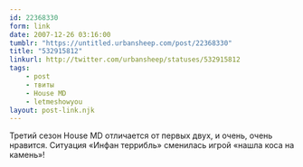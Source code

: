 ```yaml
---
id: 22368330
form: link
date: 2007-12-26 03:16:00
tumblr: "https://untitled.urbansheep.com/post/22368330"
title: "532915812"
linkurl: http://twitter.com/urbansheep/statuses/532915812
tags:
    - post
    - твиты
    - House MD
    - letmeshowyou
layout: post-link.njk
---
```

<p>Третий сезон House MD отличается от первых двух, и очень, очень нравится. Ситуация «Инфан террибль» сменилась игрой «нашла коса на камень»!</p>
